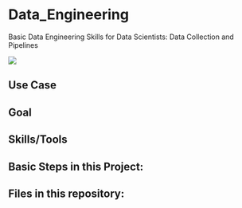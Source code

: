 # Data_Engineering
Basic Data Engineering Skills for Data Scientists: Data Collection and Pipelines

![](picture_repository.png)


## Use Case


## Goal 


## Skills/Tools

## Basic Steps in this Project: 


## Files in this repository: 



